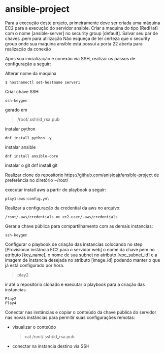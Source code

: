 # ansible-project

Para a execução deste projeto, primeiramente deve ser criada uma máquina EC2 para a execução do servidor ansible. 
Criar a maquina do tipo [RedHat] com o nome [ansible-server] no security group [default].
Salvar seu par de chaves .pem para utilização
Não esqueça de ter certeza que o security group onde sua maquina ansible está possui a porta 22 aberta para realização da conexão

Após sua inicialização e conexão via SSH, realizar os passos de configuração a seguir:

Alterar nome da maquina

    $ hostnamectl set-hostname server1
   
Criar chave SSH

    ssh-keygen

gerado em
> /root/.ssh/id_rsa.pub

instalar python

    dnf install python -y

instalar ansible     

    dnf install ansible-core

instalar o git
    dnf install git

Realizar clone do repositorio
    https://github.com/anisioajr/ansible-project
de preferência no diretório ~/root/


executar install aws a partir do playbook a seguir:

    play1-aws-config.yml

Realizar a configuração da credential da aws no arquivo:

    /root/.aws/credentials ou ec2-user/.aws/credentials

Gerar a chave pública para compartilhamento com as demais instancias:

    ssh-keygen 

Configurar o playbook de criação das instancias colocando no step [Provisionar instância EC2 para o servidor web] o nome da chave pem no atributo [key_name], o nome de sua subnet no atributo [vpc_subnet_id] e a imagem de instancia desejada no atributo [image_id] podendo manter o que já está configurado por hora.

> play2

ir até o repositório clonado e executar o playbook para a criação das instancias 

    Play2
    Play4

Conectar nas instâncias e copiar o conteúdo da chave pública do servidor nas novas instâncias para permitir suas configurações remotas:
- visualizar o conteúdo

  > cat /root/.ssh/id_rsa.pub
  
- conectar na instancia destino via SSH

  > 
  
